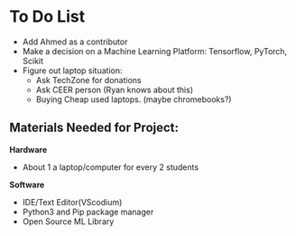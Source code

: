 
# To Do List

- Add Ahmed as a contributor
- Make a decision on a Machine Learning Platform: Tensorflow, PyTorch, Scikit
- Figure out laptop situation:
    -   Ask TechZone for donations
    -   Ask CEER person (Ryan knows about this)
    -   Buying Cheap used laptops. (maybe chromebooks?)

## Materials Needed for Project:
**Hardware**
- About 1 a laptop/computer for every 2 students

**Software**
- IDE/Text Editor(VScodium)
- Python3 and Pip package manager
- Open Source ML Library
